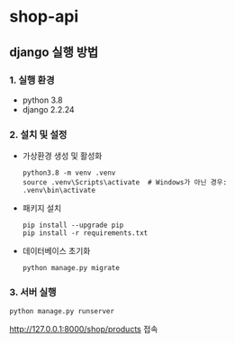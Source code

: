 # shop-api

## django 실행 방법
### 1. 실행 환경
- python 3.8
- django 2.2.24
### 2. 설치 및 설정
- 가상환경 생성 및 활성화
  ```
  python3.8 -m venv .venv
  source .venv\Scripts\activate  # Windows가 아닌 경우: .venv\bin\activate
  ```
- 패키지 설치
  ```
  pip install --upgrade pip
  pip install -r requirements.txt
  ```
- 데이터베이스 초기화
  ```
  python manage.py migrate
  ```
### 3. 서버 실행
```
python manage.py runserver
```
http://127.0.0.1:8000/shop/products 접속
